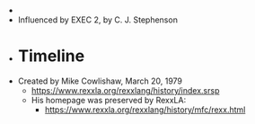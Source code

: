 -
- Influenced by EXEC 2, by C. J. Stephenson
- # Timeline
- Created by Mike Cowlishaw, March 20, 1979
	- https://www.rexxla.org/rexxlang/history/index.srsp
	- His homepage was preserved by RexxLA:
		- https://www.rexxla.org/rexxlang/history/mfc/rexx.html